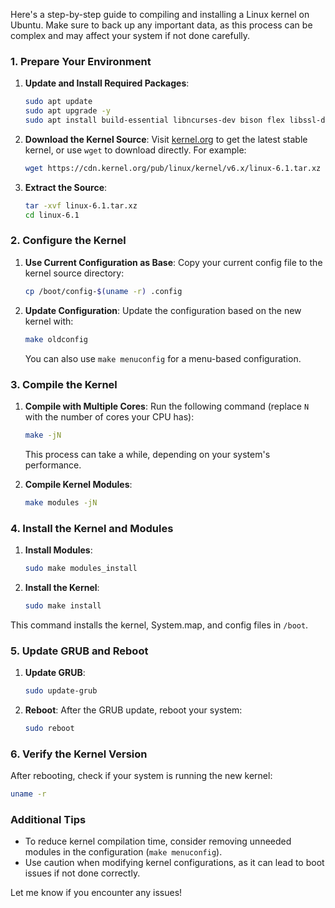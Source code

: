 Here's a step-by-step guide to compiling and installing a Linux kernel on Ubuntu. Make sure to back up any important data, as this process can be complex and may affect your system if not done carefully.

### 1. Prepare Your Environment

1. **Update and Install Required Packages**:
   ```bash
   sudo apt update
   sudo apt upgrade -y
   sudo apt install build-essential libncurses-dev bison flex libssl-dev libelf-dev -y
   ```

2. **Download the Kernel Source**:
   Visit [kernel.org](https://www.kernel.org/) to get the latest stable kernel, or use `wget` to download directly. For example:
   ```bash
   wget https://cdn.kernel.org/pub/linux/kernel/v6.x/linux-6.1.tar.xz
   ```
   
3. **Extract the Source**:
   ```bash
   tar -xvf linux-6.1.tar.xz
   cd linux-6.1
   ```

### 2. Configure the Kernel

1. **Use Current Configuration as Base**:
   Copy your current config file to the kernel source directory:
   ```bash
   cp /boot/config-$(uname -r) .config
   ```

2. **Update Configuration**:
   Update the configuration based on the new kernel with:
   ```bash
   make oldconfig
   ```
   You can also use `make menuconfig` for a menu-based configuration.

### 3. Compile the Kernel

1. **Compile with Multiple Cores**:
   Run the following command (replace `N` with the number of cores your CPU has):
   ```bash
   make -jN
   ```
   This process can take a while, depending on your system's performance.

2. **Compile Kernel Modules**:
   ```bash
   make modules -jN
   ```

### 4. Install the Kernel and Modules

1. **Install Modules**:
   ```bash
   sudo make modules_install
   ```

2. **Install the Kernel**:
   ```bash
   sudo make install
   ```

This command installs the kernel, System.map, and config files in `/boot`.

### 5. Update GRUB and Reboot

1. **Update GRUB**:
   ```bash
   sudo update-grub
   ```

2. **Reboot**:
   After the GRUB update, reboot your system:
   ```bash
   sudo reboot
   ```

### 6. Verify the Kernel Version

After rebooting, check if your system is running the new kernel:
```bash
uname -r
```

### Additional Tips
- To reduce kernel compilation time, consider removing unneeded modules in the configuration (`make menuconfig`).
- Use caution when modifying kernel configurations, as it can lead to boot issues if not done correctly.
  
Let me know if you encounter any issues!

